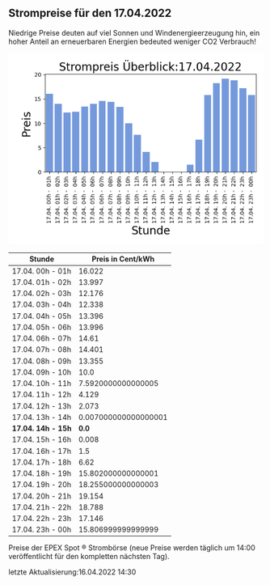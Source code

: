 
## Strompreise für den 17.04.2022

Niedrige Preise deuten auf viel Sonnen und Windenergieerzeugung hin, ein hoher Anteil an erneuerbaren Energien bedeuted weniger CO2 Verbrauch!

![Strompreis übersicht](imgs/strompreis_uebersicht.png)

| Stunde | Preis in Cent/kWh |
|---|---|
| 17.04. 00h -  01h | 16.022 | 
| 17.04. 01h -  02h | 13.997 | 
| 17.04. 02h -  03h | 12.176 | 
| 17.04. 03h -  04h | 12.338 | 
| 17.04. 04h -  05h | 13.396 | 
| 17.04. 05h -  06h | 13.996 | 
| 17.04. 06h -  07h | 14.61 | 
| 17.04. 07h -  08h | 14.401 | 
| 17.04. 08h -  09h | 13.355 | 
| 17.04. 09h -  10h | 10.0 | 
| 17.04. 10h -  11h | 7.5920000000000005 | 
| 17.04. 11h -  12h | 4.129 | 
| 17.04. 12h -  13h | 2.073 | 
| 17.04. 13h -  14h | 0.007000000000000001 | 
| **17.04. 14h -  15h** | **0.0** | 
| 17.04. 15h -  16h | 0.008 | 
| 17.04. 16h -  17h | 1.5 | 
| 17.04. 17h -  18h | 6.62 | 
| 17.04. 18h -  19h | 15.802000000000001 | 
| 17.04. 19h -  20h | 18.255000000000003 | 
| 17.04. 20h -  21h | 19.154 | 
| 17.04. 21h -  22h | 18.788 | 
| 17.04. 22h -  23h | 17.146 | 
| 17.04. 23h -  00h | 15.806999999999999 | 

Preise der EPEX Spot ® Strombörse (neue Preise werden täglich um 14:00 veröffentlicht für den kompletten nächsten Tag).

letzte Aktualisierung:16.04.2022 14:30